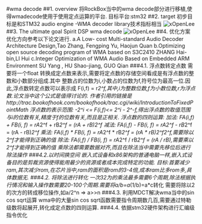 #wma decode
##1. overview
    将RockBox当中的wma decode部分进行移植,使得wmadecode使用于使用定点运算的平台.
    目标平台:stm32
##2. target
    初步目标是和STM32 audio engine -WMA decoder library技术指标相当
![xOpenLee](https://github.com/xOpenLee/wmaDecode/blob/master/image/wmaDecodeTarget.png)
##3. The ultimate goal
    Spirit DSP wma decode 
![xOpenLee](https://github.com/xOpenLee/wmaDecode/blob/master/image/finalTarget.png)
##4. 优化方案
    优化方向参考以下论文进行.
    a.A Low- cost Multi-standard Audio Decoder Architecture Design,Tao Zhang, Fengping Yu, Haojun Quan
    b.Optimizing open source decoding program of WMA based on S3C2410 ZHANG Hai-bin,LI Hui
    c.Integer Optimization of WMA Audio Based on Embedded ARM Environment SU Yang , HU Shao-jiang, GUO Qian
###4.1. 浮点数转定点数
    需要将一个float 转换成定点数来表示,需要将定点数的存储空间看成是有浮点数的整数和小数部分组成.其中
    整数占的位数为i,小数占的位数为f,符号位为最高一位.因此,浮点数转定点数可以表示成
    F(i,f) = r*2^f,其中,i为整数位数,f为小数位数,r为浮点数.论文当中这个公式是值得讨论的.
    作者引用的链接是http://trac.bookofhook.com/bookofhook/trac.cgi/wiki/IntroductionToFixedPointMath
    浮点数的表示范围: -2^i <= F(i,f)<= 2^i - 2^-f,得出浮点数的取值范围与i的位数有关,精度于f的位数有关,而且是正相关.
    浮点数的四则运算:
    加法: FA(i,f) + FB(i, f) = rA*2^f + rB*2^f = (rA + rB)*2^f
    减法: FA(i,f) - FB(i, f) = rA*2^f - rB*2^f = (rA - rB)*2^f
    乘法: FA(i,f) * FB(i, f) = rA*2^f * rB*2^f = (rA * rB)*2^f*2^f,需要除以2^f才能得到正确的值
    除法: FA(i,f) / FB(i, f) = rA*2^f / rB*2^f = (rA / rB),需要乘以2^f才能得到正确的值
    乘除法都需要数据对齐,而且在除法当中需要先移位后进行除法操作
###4.2.以时间换空间
    嵌入式设备和x86架构的普通电脑一样,嵌入式设备目的是剪裁资源使得能用最少的资源或者成本完成特定的功能.
    目标:首要减少ram,其次减少rom,在芯片当中,ram的面积是rom的3-4倍,成本ram比多rom多,具体数据无.
###4.2. 将除法进行转化
    一次32为的乘法最多需要6个周期,除法根据执行情况和输入操作数需要20-100个周期.需要将a/b=a*(1/b)=a*c转化
    需要将除以2的次方的转成移位操作,如a/2^n => a>>n
###4.3. 利用MDCT解决wma当中的sin cos sqrt运算
    wma中的大量sin cos sqrt函数需要指令周期数几百,需要通过特勒级数将起展开,转化成定点数的四则运算.
###4.4. 依据stm32硬件架构进行汇编级指令优化

